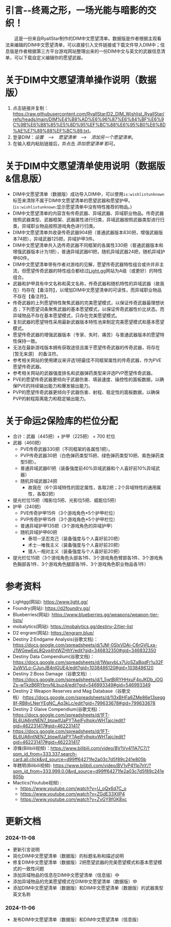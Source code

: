 # 引言--终焉之形，一场光能与暗影的交织！

&emsp;&emsp;这是一份来自RyallStar制作的DIM中文愿望清单。数据版是作者根据主观看法来编辑的DIM中文愿望清单，可以直接引入文件链接或下载文件导入DIM中；信息版是作者根据第三方平台游戏网站整理出来的一份DIM中文与英文的武器信息清单，可以下载自定义编辑你的愿望武器。  

# 关于DIM中文愿望清单操作说明（数据版）
1. 点击链接并复制：<https://raw.githubusercontent.com/RyallStar/D2_DIM_Wishlist_RyallStar/refs/heads/main/DIM%E4%B8%AD%E6%96%87%E6%84%BF%E6%9C%9B%E6%B8%85%E5%8D%95%EF%BC%88%E6%95%B0%E6%8D%AE%E7%89%88%EF%BC%89.txt>。
2. 登录DIM：_设置_&emsp;-->&emsp;_愿望清单_&emsp;-->&emsp;_添加另一个愿望清单_。
3. 在输入框内粘贴链接后，并点击 _添加愿望清单_ 即可。


# 关于DIM中文愿望清单使用说明（数据版&信息版）
* DIM中文愿望清单（数据版）成功导入DIM中，可以使用```is:wishlistunknown```标签来清除不属于DIM中文愿望清单的愿望武器和愿望护甲。(```is:wishlistunknown```:显示愿望清单中没有特性推荐的物品。)
* DIM中文愿望清单的内容含有传奇武器、异域武器、异域职业物品。传奇武器按照武器类型、武器框架、武器属性进行归类，异域武器按照武器类型进行归类，异域职业物品按照游戏角色进行归类。
* DIM中文愿望清单共收录传奇武器904把（普通武器版本830把，增强武器版本74把），异域武器125把，异域护甲3件。
* DIM中文愿望清单共入选传奇武器不同框架的各属性330把（普通武器版本和增强武器版本计为1把），普通异域武器61把，随机异域武器24把，随机异域护甲60件。
* DIM中文愿望清单带有作者对游戏的见解，愿望传奇武器特性组合或许并非主流，但愿望传奇武器的特性组合都经过[Light.gg](https://www.light.gg/)网站为A级（或更好）的特性组合。
* 武器和护甲具有中文名称和英文名称，传奇武器和随机特性的异域武器（故我在）均存在【备注符】，以增加DIM中文愿望清单的可读性，而异域职业物品不存在【备注符】。
* 传奇武器的上列愿望特性聚焦武器的完美愿望模式，以保证传奇武器最理想状态；下列愿望词条聚焦武器的基本愿望模式，以保证传奇武器性价比状态。而异域物品不存在基本愿望模式，只存在完美愿望模式。
* 复刻武器的愿望特性采用最新武器版本特性池来制定完美愿望模式和基本愿望模式。
* 愿望传奇武器的增强武器版本（专家、失时、痛苦）与普通武器版本的愿望特性保持一致。
* 无法在最新游戏版本拥有获取途径且属于愿望传奇武器的传奇武器，将存在&emsp;[暂无来源]&emsp;的备注符。
* 参考相关网站的使用建议来评选1把最佳不同框架属性的传奇武器，作为PVE愿望传奇武器。
* 参考相关网站的武器强度排名和武器弹药类型来评选PVP愿望传奇武器。
* PVE的愿望传奇武器更倾向于武器伤害、填装速度、操控性的面板数据，以确保PVE的持续输出能力和爆发输出能力。
* PVP的愿望传奇武器更倾向于武器伤害、射程、稳定性的面板数据，以确保PVP的射程距离能力和稳定输出能力。

# 关于命运2保险库的栏位分配
* 合计：武器（445把）+ 护甲（225把） = 700 栏位
* 武器（460把）
  * PVE传奇武器330把（不同框架的各属性1把）。
  * PVP传奇武器30把（白色弹药类型15把、绿色弹药类型10把、紫色弹药类型5把）。
  * 普通异域武器61把（装备强度前40%异域武器和个人喜好前10%异域武器）
  * 随机异域武器24把
    * 故我在（6个异域特性的固定属性，各取2把；2个异域特性的通用属性，各取2把）
* 提光栏位15把（暗影位5把、光影位5把、威能位5把）
* 护甲（240把）
  * PVE传奇护甲15件（3个游戏角色*5个护甲栏位）
  * PVP传奇护甲15件（3个游戏角色*5个护甲栏位）
  * 普通异域护甲135把（3个游戏角色的异域护甲）
  * 随机异域护甲60把
    * 泰坦--坚忍克己（装备强度与个人喜好前20把）
    * 术士--唯我主义（装备强度与个人喜好前20把）
    * 猎人--相对主义（装备强度与个人喜好前20把）
* 提光栏位15把（3个游戏角色头部各1件、3个游戏角色臂部各1件、3个游戏角色胸部各1件、3个游戏角色腿部各1件、3个游戏角色职业物品各1件）


# 参考资料
* Lightgg(网站): <https://www.light.gg/>
* Foundry(网站): <https://d2foundry.gg/>
* Blueberries(网站): <https://www.blueberries.gg/weapons/weapon-tier-lists/>
* mobalytics(网站): <https://mobalytics.gg/destiny-2/tier-list>
* D2 engram(网站): <https://engram.blue/>
* Destiny 2:Endgame Analysis(谷歌文档)：<https://docs.google.com/spreadsheets/d/1JM-0SlxVDAi-C6rGVlLxa-J1WGewEeL8Qvq4htWZHhY/edit?gid=346832350#gid=346832350>
* Destiny Data Compendium(谷歌文档)：<https://docs.google.com/spreadsheets/d/1WaxvbLx7UoSZaBqdFr1u32F2uWVLo-CJunJB4nlGUE4/edit?gid=1038486120#gid=1038486120>
* Destiny 2:Boss Damage（谷歌文档）: <https://docs.google.com/spreadsheets/d/1_5wtBjRYHHxuF4oJKDb_iOGZs-wTkzB6RYbnyNLbuz4/edit?gid=546993349#gid=546993349>
* Destiny 2 Weapon Reserves and Mag Database（谷歌文档）:<https://docs.google.com/spreadsheets/d/1l3xBHFa6ZMe86e13segg8f-RB8vLNerYEgNC_Aq3kLc/edit?gid=799633678#gid=799633678>
* Destiny 2 Glaive Compendium(谷歌文档)：<https://docs.google.com/spreadsheets/d/1FT-BL6UA6ntNEN7_btqwlfJaPYTAeIFvlhpkvWHTajc/edit?gid=462231417#gid=462231417>
* <https://docs.google.com/spreadsheets/d/1FT-BL6UA6ntNEN7_btqwlfJaPYTAeIFvlhpkvWHTajc/edit?gid=462231417#gid=462231417>
* 凉條(Bilibili视频)：<https://www.bilibili.com/video/BV1Vv411A7C7/?spm_id_from=333.337.search-card.all.click&vd_source=d99ff64271fe2a03c7d5f89c241e805b>
* 年糕明(Bilibili视频): <https://www.bilibili.com/video/BV1yP411p7nY/?spm_id_from=333.999.0.0&vd_source=d99ff64271fe2a03c7d5f89c241e805b>
* Mactics(Youtube视频) :
   * <https://www.youtube.com/watch?v=U_oQx6d7C_o>
   * <https://www.youtube.com/watch?v=ZGdE33XIIP4>
   * <https://www.youtube.com/watch?v=ZvGY8fGK8xc>


# 更新文档
### 2024-11-08
 * 更新引言说明
 * 简化DIM中文愿望清单（数据版）的标题名称和描述说明
 * 修复DIM中文愿望清单（数据版）2把愿望武器的完美愿望模式和基本愿望模式的一致性问题
 * 添加异域物品的信息在DIM中文愿望清单（信息版）中
 * 添加异域物品的完美愿望模式在DIM中文愿望清单（数据版）中
 * 添加DIM中文愿望清单（数据版）和DIM中文愿望清单（数据版）的武器类型英文名称

### 2024-11-06
 * 发布DIM中文愿望清单（数据版）和DIM中文愿望清单（信息版）
